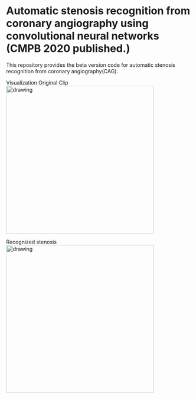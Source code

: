 # Automatic stenosis recognition from coronary angiography using convolutional neural networks (CMPB 2020 published.)

This repository provides the beta version code for automatic stenosis recognition from coronary angiography(CAG).

Visualization
Original Clip
<img src="https://user-images.githubusercontent.com/47732974/152632085-58e07c15-0123-45ff-89e5-aeb1af41b170.gif" alt="drawing" width="400"/>

Recognized stenosis
<img src="https://user-images.githubusercontent.com/47732974/152632097-de7c6859-14dd-477e-be6b-4942efe8136c.gif" alt="drawing" width="400"/>
